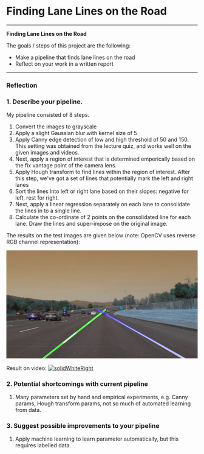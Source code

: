 # **Finding Lane Lines on the Road** 

---

**Finding Lane Lines on the Road**

The goals / steps of this project are the following:
* Make a pipeline that finds lane lines on the road
* Reflect on your work in a written report


[//]: # (Image References)

[image1]: ./test_images_output/solidWhiteCurve.jpg "solidWhiteCurve.jpg"

---

### Reflection

### 1. Describe your pipeline. 

My pipeline consisted of 8 steps. 

1. Convert the images to grayscale
2. Apply a slight Gaussian blur with kernel size of 5
3. Apply Canny edge detection of low and high threshold of 50 and 150. This setting was obtained from the lecture quiz, and works well on the given images and videos.
4. Next, apply a region of interest that is determined emperically based on the fix vantage point of the camera lens. 
5. Apply Hough transform to find lines within the region of interest. After this step, we've got a set of lines that potentially mark the left and right lanes
6. Sort the lines into left or right lane based on their slopes: negative for left, rest for right.
7. Next, apply a linear regression separately on each lane to consolidate the lines in to a single line. 
8. Calculate the co-ordinate of 2 points on the consolidated line for each lane. Draw the lines and super-impose on the original image.

The results on the test images are given below (note: OpenCV uses reverse RGB channel representation):

![alt text][image1]

Result on video:
[![solidWhiteRight](https://img.youtube.com/vi/OY2Jn0kOYJw/0.jpg)](https://www.youtube.com/watch?v=OY2Jn0kOYJw)

### 2. Potential shortcomings with current pipeline

1. Many parameters set by hand and empirical experiments, e.g. Canny params, Hough transform params, not so much of automated learning from data.


### 3. Suggest possible improvements to your pipeline

1. Apply machine learning to learn parameter automatically, but this requires labelled data.


